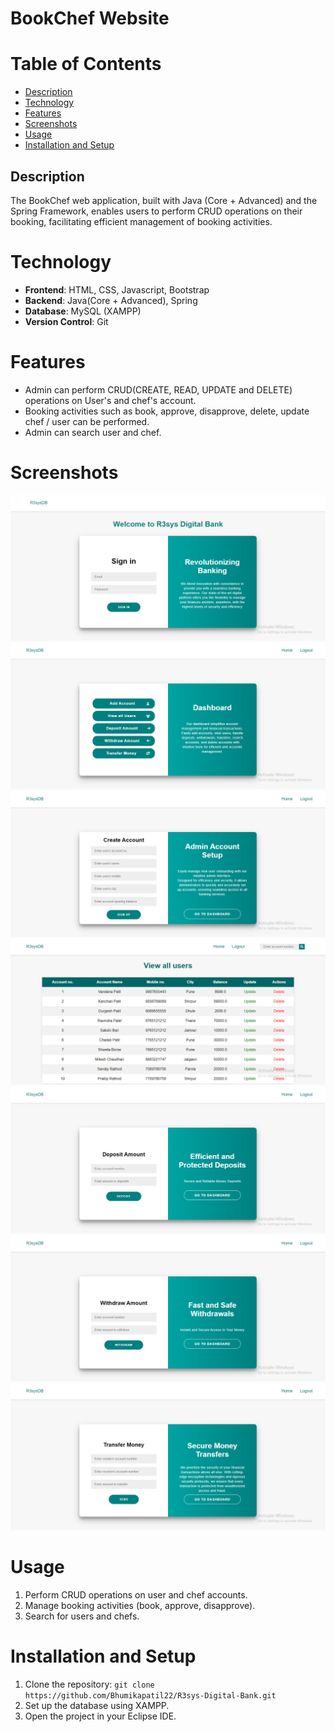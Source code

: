 # BookChef Website

# Table of Contents
+ [Description](#description)
+ [Technology](#technology)
+ [Features](#features)
+ [Screenshots](#screenshots)
+ [Usage](#usage)
+ [Installation and Setup](#installationandsetup)

## Description <a name="description"></a>
The BookChef web application, built with Java (Core + Advanced) and the Spring Framework, enables users to perform CRUD operations on their booking, facilitating efficient management of booking activities.

# Technology <a name="technology"></a>
- **Frontend**: HTML, CSS, Javascript, Bootstrap
- **Backend**: Java(Core + Advanced), Spring
- **Database**: MySQL (XAMPP)
- **Version Control**: Git

# Features <a name="features"></a>
- Admin can perform CRUD(CREATE, READ, UPDATE and DELETE) operations on User's and chef's account.
- Booking activities such as book, approve, disapprove, delete, update chef / user can be performed.
- Admin can search user and chef.

# Screenshots <a name="screenshots"></a>

![Screenshot 1](https://github.com/Bhumikapatil22/R3sys-Digital-Bank/blob/main/images/1.png)
![Screenshot 1](https://github.com/Bhumikapatil22/R3sys-Digital-Bank/blob/main/images/2.png)
![Screenshot 1](https://github.com/Bhumikapatil22/R3sys-Digital-Bank/blob/main/images/3.png)
![Screenshot 1](https://github.com/Bhumikapatil22/R3sys-Digital-Bank/blob/main/images/4.png)
![Screenshot 1](https://github.com/Bhumikapatil22/R3sys-Digital-Bank/blob/main/images/5.png)
![Screenshot 1](https://github.com/Bhumikapatil22/R3sys-Digital-Bank/blob/main/images/6.png)
![Screenshot 1](https://github.com/Bhumikapatil22/R3sys-Digital-Bank/blob/main/images/7.png)


# Usage <a name="usage"></a> 
1. Perform CRUD operations on user and chef accounts.
2. Manage booking activities (book, approve, disapprove).
3. Search for users and chefs.

# Installation and Setup <a name="installationandsetup"></a>
1. Clone the repository: `git clone https://github.com/Bhumikapatil22/R3sys-Digital-Bank.git`
2. Set up the database using XAMPP.
3. Open the project in your Eclipse IDE.
